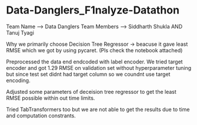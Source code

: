 # Data-Danglers_F1nalyze-Datathon

Team Name --> Data Danglers
Team Members --> Siddharth Shukla AND Tanuj Tyagi 



Why we primarily choose Decision Tree Regressor -> beacuse it gave least RMSE which we got by using pycaret. (Pls check the notebook attached)

Preprocessed the data end endcoded with label encoder. We tried target encoder and got 1.29 RMSE on validation set without hyperparameter tuning but since test set didnt had target column so we coundnt use target encoding.

Adjusted some parameters of deceision tree regressor to get the least RMSE possible within out time limits.

Tried TabTransformers too but we are not able to get the results due to time and computation constrants.

